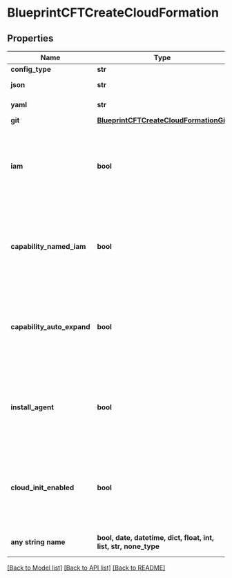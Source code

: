# BlueprintCFTCreateCloudFormation


## Properties
Name | Type | Description | Notes
------------ | ------------- | ------------- | -------------
**config_type** | **str** | Configuration Type | 
**json** | **str** | CloudFormation Template in JSON | [optional] 
**yaml** | **str** | CloudFormation Template in YAML | [optional] 
**git** | [**BlueprintCFTCreateCloudFormationGit**](BlueprintCFTCreateCloudFormationGit.md) |  | [optional] 
**iam** | **bool** | CloudFormation Attribute CAPABILITY_IAM | [optional]  if omitted the server will use the default value of False
**capability_named_iam** | **bool** | CloudFormation Attribute CAPABILITY_NAMED_IAM | [optional]  if omitted the server will use the default value of False
**capability_auto_expand** | **bool** | CloudFormation Attribute CAPABILITY_AUTO_EXPAND | [optional]  if omitted the server will use the default value of False
**install_agent** | **bool** | Install Morpheus Agent | [optional]  if omitted the server will use the default value of False
**cloud_init_enabled** | **bool** | Cloud Init Enabled | [optional]  if omitted the server will use the default value of False
**any string name** | **bool, date, datetime, dict, float, int, list, str, none_type** | any string name can be used but the value must be the correct type | [optional]

[[Back to Model list]](../README.md#documentation-for-models) [[Back to API list]](../README.md#documentation-for-api-endpoints) [[Back to README]](../README.md)


